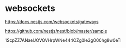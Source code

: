 
# websockets
https://docs.nestjs.com/websockets/gateways

https://github.com/nestjs/nest/blob/master/sample

1ScpZZ7ANaeUOVQVHrpWNe444OZg0le3gO00hg8w0eTl